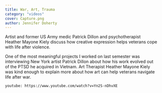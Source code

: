 ```yaml
---
title: War, Art, Trauma
category: "videos"
cover: Capture.png
author: Jennifer Doherty
---
```


Artist and former US Army medic Patrick Dillon and psychotherapist Heather Mayone Kiely discuss how creative expression helps veterans cope with life after violence.

One of the most meaningful projects I worked on last semester was interviewing New York artist Patrick Dillon about how his work evolved out of the PTSD he acquired in Vietnam. Art Therapist Heather Mayone Kiely was kind enough to explain more about how art can help veterans navigate life after war.

`youtube: https://www.youtube.com/watch?v=Yn2S-nDhvXE` 